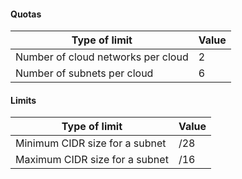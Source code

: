 #### Quotas

| Type of limit | Value |
| ----- | ----- |
| Number of cloud networks per cloud | 2 |
| Number of subnets per cloud | 6 |

#### Limits

| Type of limit | Value |
| ----- | ----- |
| Minimum CIDR size for a subnet | /28 |
| Maximum CIDR size for a subnet | /16 |

